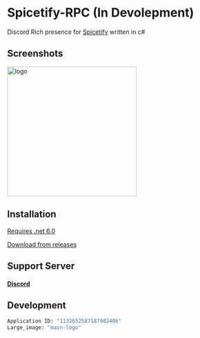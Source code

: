 # Spicetify-RPC (In Devolepment)
Discord Rich presence for [Spicetify]() written in c#

## Screenshots

<img src="https://cdn.discordapp.com/attachments/926176591736889385/1132658091889012797/image.png" alt="logo" width="300"/>

## Installation

[Requires .net 6.0](https://dotnet.microsoft.com/en-us/download/dotnet/6.0)

[Download from releases](https://github.com/v4ish/Spicetify-RPC/releases/latest)

## Support Server

#### [Discord](https://discord.gg/37uTqAhkms)

## Development
``` bash
Application ID: "1132652587187982406"
Large_image: "main-logo"
```
